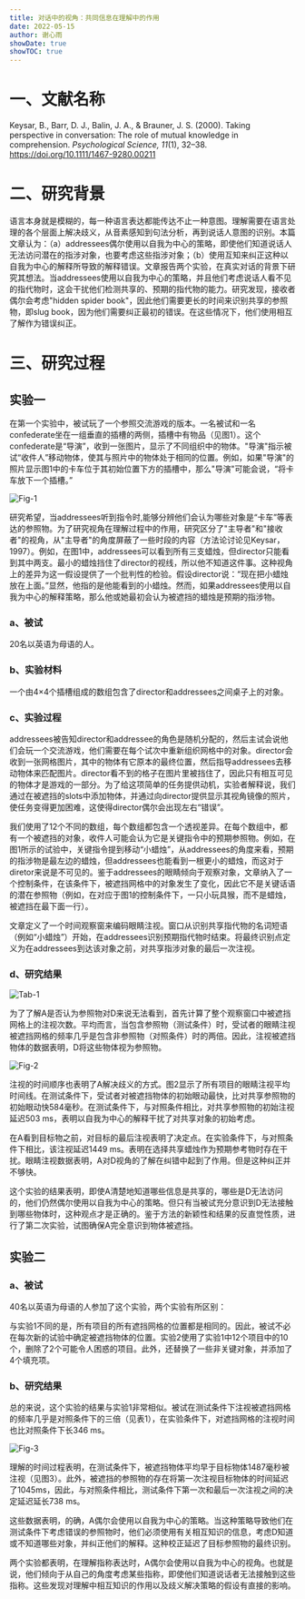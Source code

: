 ```yaml
---
title: 对话中的视角：共同信息在理解中的作用
date: 2022-05-15
author: 谢心雨
showDate: true
showTOC: true
---
```


# 一、文献名称

Keysar, B., Barr, D. J., Balin, J. A., & Brauner, J. S. (2000). Taking perspective in conversation: The role of mutual knowledge in comprehension. *Psychological Science, 11*(1), 32–38. https://doi.org/10.1111/1467-9280.00211

# 二、研究背景

语言本身就是模糊的，每一种语言表达都能传达不止一种意图。理解需要在语言处理的各个层面上解决歧义，从音素感知到句法分析，再到说话人意图的识别。本篇文章认为：（a）addressees偶尔使用以自我为中心的策略，即使他们知道说话人无法访问潜在的指涉对象，也要考虑这些指涉对象；（b）使用互知来纠正这种以自我为中心的解释所导致的解释错误。文章报告两个实验，在真实对话的背景下研究其想法。当addressees使用以自我为中心的策略，并且他们考虑说话人看不见的指代物时，这会干扰他们检测共享的、预期的指代物的能力。研究发现，接收者偶尔会考虑"hidden spider book"，因此他们需要更长的时间来识别共享的参照物，即slug book，因为他们需要纠正最初的错误。在这些情况下，他们使用相互了解作为错误纠正。

# 三、研究过程

## 实验一

在第一个实验中，被试玩了一个参照交流游戏的版本。一名被试和一名confederate坐在一组垂直的插槽的两侧，插槽中有物品（见图1）。这个confederate是“导演”，收到一张图片，显示了不同组织中的物体。"导演"指示被试“收件人”移动物体，使其与照片中的物体处于相同的位置。例如，如果"导演"的照片显示图1中的卡车位于其初始位置下方的插槽中，那么"导演"可能会说，“将卡车放下一个插槽。”

![Fig-1]()

研究希望，当addressees听到指令时,能够分辨他们会认为哪些对象是“卡车”等表达的参照物。为了研究视角在理解过程中的作用，研究区分了"主导者"和"接收者"的视角，从"主导者"的角度屏蔽了一些时段的内容（方法论讨论见Keysar，1997）。例如，在图1中，addressees可以看到所有三支蜡烛，但director只能看到其中两支。最小的蜡烛挡住了director的视线，所以他不知道这件事。这种视角上的差异为这一假设提供了一个批判性的检验。假设director说：“现在把小蜡烛放在上面。”显然，他指的是他能看到的小蜡烛。然而，如果addressees使用以自我为中心的解释策略，那么他或她最初会认为被遮挡的蜡烛是预期的指涉物。 

### a、被试

20名以英语为母语的人。

### b、实验材料

一个由4×4个插槽组成的数组包含了director和addressees之间桌子上的对象。

### c、实验过程

addressees被告知director和addressee的角色是随机分配的，然后主试会说他们会玩一个交流游戏，他们需要在每个试次中重新组织网格中的对象。director会收到一张网格图片，其中的物体有它原本的最终位置，然后指导addressees去移动物体来匹配图片。director看不到的格子在图片里被挡住了，因此只有相互可见的物体才是游戏的一部分。为了给这项简单的任务提供动机，实验者解释说，我们通过在被遮挡的slots中添加物体，并通过向director提供显示其视角镜像的照片，使任务变得更加困难，这使得director偶尔会出现左右“错误”。

我们使用了12个不同的数组，每个数组都包含一个透视差异。在每个数组中，都有一个被遮挡的对象，收件人可能会认为它是关键指令中的预期参照物。例如，在图1所示的试验中，关键指令提到移动“小蜡烛”，从addressees的角度来看，预期的指涉物是最左边的蜡烛，但addressees也能看到一根更小的蜡烛，而这对于diretor来说是不可见的。鉴于addressees的眼睛倾向于观察对象，文章纳入了一个控制条件，在该条件下，被遮挡网格中的对象发生了变化，因此它不是关键话语的潜在参照物（例如，在对应于图1的控制条件下，一只小玩具猴，而不是蜡烛，被遮挡在最下面一行）。

文章定义了一个时间观察窗来编码眼睛注视。窗口从识别共享指代物的名词短语（例如“小蜡烛”）开始，在addressees识别预期指代物时结束。将最终识别点定义为在addressees到达该对象之前，对共享指涉对象的最后一次注视。

### d、研究结果

![Tab-1]()

为了了解A是否认为参照物对D来说无法看到，首先计算了整个观察窗口中被遮挡网格上的注视次数。平均而言，当包含参照物（测试条件）时，受试者的眼睛注视被遮挡网格的频率几乎是包含非参照物（对照条件）时的两倍。因此，注视被遮挡物体的数据表明，D将这些物体视为参照物。 

![Fig-2]()

注视的时间顺序也表明了A解决歧义的方式。图2显示了所有项目的眼睛注视平均时间线。在测试条件下，受试者对被遮挡物体的初始眼动最快，比对共享参照物的初始眼动快584毫秒。在测试条件下，与对照条件相比，对共享参照物的初始注视延迟503 ms，表明以自我为中心的解释干扰了对共享对象的初始考虑。

在A看到目标物之前，对目标的最后注视表明了决定点。在实验条件下，与对照条件下相比，该注视延迟1449 ms。表明在选择共享蜡烛作为预期参考物时存在干扰。眼睛注视数据表明，A对D视角的了解在纠错中起到了作用。但是这种纠正并不够快。

这个实验的结果表明，即使A清楚地知道哪些信息是共享的，哪些是D无法访问的，他们仍然偶尔使用以自我为中心的策略。但只有当被试充分意识到D无法接触到哪些物体时，这种观点才是正确的。鉴于方法的新颖性和结果的反直觉性质，进行了第二次实验，试图确保A完全意识到物体被遮挡。 

## 实验二

### a、被试

40名以英语为母语的人参加了这个实验，两个实验有所区别：

与实验1不同的是，所有项目的所有遮挡网格的位置都是相同的。因此，被试不必在每次新的试验中确定被遮挡物体的位置。实验2使用了实验1中12个项目中的10个，删除了2个可能令人困惑的项目。此外，还替换了一些非关键对象，并添加了4个填充项。

### b、研究结果

总的来说，这个实验的结果与实验1非常相似。被试在测试条件下注视被遮挡网格的频率几乎是对照条件下的三倍（见表1），在实验条件下，对遮挡网格的注视时间也比对照条件下长346 ms。

![Fig-3]()

理解的时间过程表明，在测试条件下，被遮挡物体平均早于目标物体1487毫秒被注视（见图3）。此外，被遮挡的参照物的存在将第一次注视目标物体的时间延迟了1045ms，因此，与对照条件相比，测试条件下第一次和最后一次注视之间的决定延迟延长738 ms。

这些数据表明，的确，A偶尔会使用以自我为中心的策略。当这种策略导致他们在测试条件下考虑错误的参照物时，他们必须使用有关相互知识的信息，考虑D知道或不知道哪些对象，并纠正他们的解释。这种校正延迟了目标参照物的最终识别。

两个实验都表明，在理解指称表达时，A偶尔会使用以自我为中心的视角。也就是说，他们倾向于从自己的角度考虑某些指称，即使他们知道说话者无法接触到这些指称。这些发现对理解中相互知识的作用以及歧义解决策略的假设有直接的影响。
